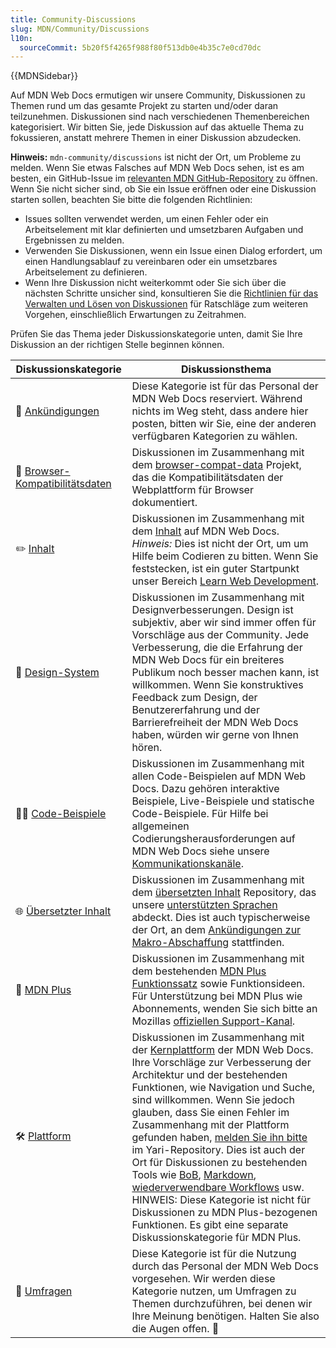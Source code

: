 ```yaml
---
title: Community-Discussions
slug: MDN/Community/Discussions
l10n:
  sourceCommit: 5b20f5f4265f988f80f513db0e4b35c7e0cd70dc
---
```


{{MDNSidebar}}

Auf MDN Web Docs ermutigen wir unsere Community, Diskussionen zu Themen rund um das gesamte Projekt zu starten und/oder daran teilzunehmen. Diskussionen sind nach verschiedenen Themenbereichen kategorisiert. Wir bitten Sie, jede Diskussion auf das aktuelle Thema zu fokussieren, anstatt mehrere Themen in einer Diskussion abzudecken.

**Hinweis:** `mdn-community/discussions` ist nicht der Ort, um Probleme zu melden. Wenn Sie etwas Falsches auf MDN Web Docs sehen, ist es am besten, ein GitHub-Issue im [relevanten MDN GitHub-Repository](https://github.com/mdn/) zu öffnen. Wenn Sie nicht sicher sind, ob Sie ein Issue eröffnen oder eine Diskussion starten sollen, beachten Sie bitte die folgenden Richtlinien:

- Issues sollten verwendet werden, um einen Fehler oder ein Arbeitselement mit klar definierten und umsetzbaren Aufgaben und Ergebnissen zu melden.
- Verwenden Sie Diskussionen, wenn ein Issue einen Dialog erfordert, um einen Handlungsablauf zu vereinbaren oder ein umsetzbares Arbeitselement zu definieren.
- Wenn Ihre Diskussion nicht weiterkommt oder Sie sich über die nächsten Schritte unsicher sind, konsultieren Sie die [Richtlinien für das Verwalten und Lösen von Diskussionen](/de/docs/MDN/Community/Discussions/Managing_and_resolving_discussions) für Ratschläge zum weiteren Vorgehen, einschließlich Erwartungen zu Zeitrahmen.

Prüfen Sie das Thema jeder Diskussionskategorie unten, damit Sie Ihre Diskussion an der richtigen Stelle beginnen können.

<table>
  <thead>
    <tr>
      <th scope="col">Diskussionskategorie</th>
      <th scope="col">Diskussionsthema</th>
    </tr>
  </thead>
  <tbody>
    <tr>
      <td>
        📣
        <a
          href="https://github.com/orgs/mdn/discussions/categories/announcements"
          >Ankündigungen</a
        >
      </td>
      <td>
        Diese Kategorie ist für das Personal der MDN Web Docs reserviert. Während nichts im Weg steht, dass andere hier posten, bitten wir Sie, eine der anderen verfügbaren Kategorien zu wählen.
      </td>
    </tr>
    <tr>
      <td>
        🔮
        <a
          href="https://github.com/orgs/mdn/discussions/categories/browser-compatibility-data"
          >Browser-Kompatibilitätsdaten</a
        >
      </td>
      <td>
        Diskussionen im Zusammenhang mit dem
        <a href="https://github.com/mdn/browser-compat-data"
          >browser-compat-data</a
        >
        Projekt, das die Kompatibilitätsdaten der Webplattform für Browser dokumentiert.
      </td>
    </tr>
    <tr>
      <td>
        ✏️
        <a
          href="https://github.com/orgs/mdn/discussions/categories/content"
          >Inhalt</a
        >
      </td>
      <td>
        Diskussionen im Zusammenhang mit dem
        <a href="https://github.com/mdn/content">Inhalt</a> auf MDN Web Docs.
        <em>Hinweis:</em> Dies ist nicht der Ort, um um Hilfe beim Codieren zu bitten.
        Wenn Sie feststecken, ist ein guter Startpunkt unser Bereich
        <a href="/de/docs/Learn_web_development">Learn Web Development</a>.
      </td>
    </tr>
    <tr>
      <td>
        🎨
        <a
          href="https://github.com/orgs/mdn/discussions/categories/design-system"
          >Design-System</a
        >
      </td>
      <td>
        Diskussionen im Zusammenhang mit Designverbesserungen. Design ist subjektiv, aber wir sind immer offen für Vorschläge aus der Community. Jede Verbesserung, die die Erfahrung der MDN Web Docs für ein breiteres Publikum noch besser machen kann, ist willkommen. Wenn Sie konstruktives Feedback zum Design, der Benutzererfahrung und der Barrierefreiheit der MDN Web Docs haben, würden wir gerne von Ihnen hören.
      </td>
    </tr>
    <tr>
      <td>
        👩‍💻
        <a
          href="https://github.com/orgs/mdn/discussions/categories/code-examples"
          >Code-Beispiele</a
        >
      </td>
      <td>
        Diskussionen im Zusammenhang mit allen Code-Beispielen auf MDN Web Docs. Dazu gehören interaktive Beispiele, Live-Beispiele und statische Code-Beispiele. Für Hilfe bei allgemeinen Codierungsherausforderungen auf MDN Web Docs siehe unsere
        <a href="/de/docs/MDN/Community/Communication_channels">Kommunikationskanäle</a>.
      </td>
    </tr>
    <tr>
      <td>
        🌐
        <a
          href="https://github.com/orgs/mdn/discussions/categories/localization"
          >Übersetzter Inhalt</a
        >
      </td>
      <td>
        Diskussionen im Zusammenhang mit dem
        <a href="https://github.com/mdn/translated-content/"
          >übersetzten Inhalt</a
        >
        Repository, das unsere
        <a href="https://github.com/mdn/translated-content/#locales"
          >unterstützten Sprachen</a
        > abdeckt. Dies ist auch typischerweise der Ort, an dem
        <a href="https://github.com/orgs/mdn/discussions/67"
          >Ankündigungen zur Makro-Abschaffung</a
        >
        stattfinden.
      </td>
    </tr>
    <tr>
      <td>
        👾
        <a
          href="https://github.com/orgs/mdn/discussions/categories/mdn-plus"
          >MDN Plus</a
        >
      </td>
      <td>
        Diskussionen im Zusammenhang mit dem bestehenden
        <a href="/en-US/plus"
          >MDN Plus Funktionssatz</a
        >
        sowie Funktionsideen. Für Unterstützung bei MDN Plus wie Abonnements, wenden Sie sich bitte an Mozillas
        <a href="https://support.mozilla.org/en-US/products/mdn-plus"
          >offiziellen Support-Kanal</a
        >.
      </td>
    </tr>
    <tr>
      <td>
        🛠️
        <a
          href="https://github.com/orgs/mdn/discussions/categories/platform"
          >Plattform</a
        >
      </td>
      <td>
        Diskussionen im Zusammenhang mit der
        <a href="https://github.com/mdn/yari">Kernplattform</a> der MDN Web Docs.
        Ihre Vorschläge zur Verbesserung der Architektur und der bestehenden Funktionen, wie Navigation und Suche, sind willkommen. Wenn Sie jedoch glauben, dass Sie einen Fehler im Zusammenhang mit der Plattform gefunden haben, 
        <a
          href="https://github.com/mdn/yari/issues/choose?q=is%3Aissue+is%3Aopen+sort%3Aupdated-desc"
          >melden Sie ihn bitte</a
        >
        im Yari-Repository. Dies ist auch der Ort für Diskussionen zu bestehenden Tools wie
        <a href="https://github.com/mdn/bob">BoB</a>,
        <a href="https://github.com/mdn/markdown/">Markdown</a>,
        <a href="https://github.com/mdn/workflows">wiederverwendbare Workflows</a> usw.
        HINWEIS: Diese Kategorie ist nicht für Diskussionen zu MDN Plus-bezogenen Funktionen. Es gibt eine separate Diskussionskategorie für MDN Plus.
      </td>
    </tr>
    <tr>
      <td>
        🤖
        <a
          href="https://github.com/orgs/mdn/discussions/categories/polls"
          >Umfragen</a
        >
      </td>
      <td>
        Diese Kategorie ist für die Nutzung durch das Personal der MDN Web Docs vorgesehen. Wir werden diese Kategorie nutzen, um Umfragen zu Themen durchzuführen, bei denen wir Ihre Meinung benötigen. Halten Sie also die Augen offen. 👀
      </td>
    </tr>

  </tbody>
</table>
